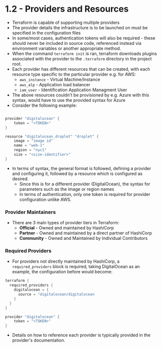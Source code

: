 # 1.2 - Providers and Resources

- Terraform is capable of supporting multiple providers
- The provider details the infrastructure is to be launched on must be specified in the configuration files
- In some/most cases, authentication tokens will also be required - these should never be included in source code, referenced instead via environment variables or another appropriate method.
- When the command `terraform init` is ran, terraform downloads plugins associated with the provider to the `.terraform` directory in the project root.
- Each provider has different resources that can be created, with each resource type specific to the particular provider e.g. for AWS:
  - `aws_instance` - Virtual Machine/Instance
  - `aws_alp` - Application load balancer
  - `iam_user` - Identification Application Managment User
- The above resources couldn't be provisioned by e.g. Azure with this syntax, would have to use the provided syntax for Azure
- Consider the following example:

```go

provider "digitalocean" {
    token = "<TOKEN>"
}

resource "digitalocean_droplet" "droplet" {
    image = "image id"
    name = "web-1"
    region = "nyc1"
    size = "<size-identifier>"
}

```

- In terms of syntax, the general format is followed, defining a provider and configuring it, followed by a resource which is configured as desired.
  - Since this is for a different provider (DigitalOcean), the syntax for parameters such as the image or region names
  - In terms of authentication, only one token is required for provider configuration unlike AWS.

### Provider Maintainers

- There are 3 main types of provider tiers in Terraform:
  - **Official** - Owned and maintained by HashiCorp
  - **Partner** - Owned and maintained by a direct partner of HashiCorp
  - **Community** - Owned and Maintained by Individual Contributors

### Required Providers

- For providers not directly maintained by HashiCorp, a `required_providers` block is required, taking DigitalOcean as an example, the configuration before would become:

```go
terraform {
  required_providers {
    digitalocean = {
      source = "digitalocean/digitalocean
    }
  }
}

provider "digitalocean" {
    token = "<TOKEN>"
}
```

- Details on how to reference each provider is typically provided in the provider's documentation.